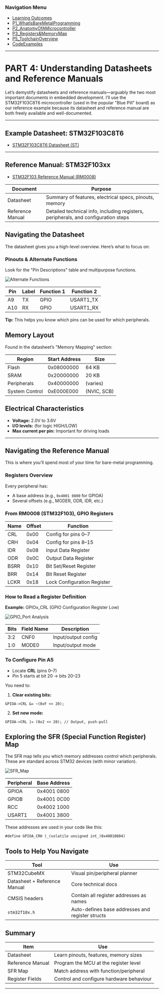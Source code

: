 <h3>Navigation Menu</h3>
<ul>
 <li><a href="Learning%20Outcomes.md">Learning Outcomes</a></li>
 <li><a href="P1_WhatIsBareMetalProgramming.md">P1_WhatIsBareMetalProgramming</a></li>
 <li><a href="P2_AnatomyOfAMicrocontroller.md">P2_AnatomyOfAMicrocontroller</a></li>
 <li><a href="P3_Registers&MemoryMap.md">P3_Registers&MemoryMap</a></li>
 <li><a href="P5_ToolchainOverview.md">P5_ToolchainOverview</a></li>
 <li><a href="CodeExamples.md">CodeExamples</a></li>
</ul>

---
# PART 4: Understanding Datasheets and Reference Manuals

Let’s demystify datasheets and reference manuals—arguably the two most important documents in embedded development. I’ll use the STM32F103C8T6 microcontroller (used in the popular "Blue Pill" board) as our reference example because its datasheet and reference manual are both freely available and well-documented.

---

## Example Datasheet: STM32F103C8T6

- [STM32F103C8T6 Datasheet (ST)](https://www.st.com/resource/en/datasheet/stm32f103c8.pdf)

---

## Reference Manual: STM32F103xx

- [STM32F103 Reference Manual (RM0008)](https://www.st.com/resource/en/reference_manual/cd00171190.pdf)

| Document         | Purpose                                                                                  |
|------------------|------------------------------------------------------------------------------------------|
| Datasheet        | Summary of features, electrical specs, pinouts, memory                                   |
| Reference Manual | Detailed technical info, including registers, peripherals, and configuration steps        |

## Navigating the Datasheet

The datasheet gives you a high-level overview. Here’s what to focus on:

### Pinouts & Alternate Functions

Look for the "Pin Descriptions" table and multipurpose functions.

![Alternate Functions](assets/PinMultiplexing/Pin_Mapping.png)

| Pin | Label | Function 1 | Function 2   |
|-----|-------|------------|--------------|
| A9  | TX    | GPIO       | USART1_TX    |
| A10 | RX    | GPIO       | USART1_RX    |

**Tip:** This helps you know which pins can be used for which peripherals.

## Memory Layout

Found in the datasheet’s "Memory Mapping" section:

| Region          | Start Address   | Size        |
|-----------------|----------------|-------------|
| Flash           | 0x08000000      | 64 KB       |
| SRAM            | 0x20000000      | 20 KB       |
| Peripherals     | 0x40000000      | (varies)    |
| System Control  | 0xE000E000      | (NVIC, SCB) |

## Electrical Characteristics

- **Voltage:** 2.0V to 3.6V
- **I/O levels:** (for logic HIGH/LOW)
- **Max current per pin:** Important for driving loads

---

## Navigating the Reference Manual

This is where you’ll spend most of your time for bare-metal programming.

### Registers Overview

Every peripheral has:
- A base address (e.g., `0x4001 0800` for GPIOA)
- Several offsets (e.g., MODER, ODR, IDR, etc.)

### From RM0008 (STM32F103), GPIO Registers

| Name  | Offset  | Function                        |
|-------|---------|---------------------------------|
| CRL   | 0x00    | Config for pins 0–7             |
| CRH   | 0x04    | Config for pins 8–15            |
| IDR   | 0x08    | Input Data Register             |
| ODR   | 0x0C    | Output Data Register            |
| BSRR  | 0x10    | Bit Set/Reset Register          |
| BRR   | 0x14    | Bit Reset Register              |
| LCKR  | 0x18    | Lock Configuration Register     |

### How to Read a Register Definition

**Example:** GPIOx_CRL (GPIO Configuration Register Low)

![GPIO_Port Analysis](assets/GPIO_Port/GPIO_Port.png)

| Bits | Field Name | Description         |
| ---- | ---------- | ------------------- |
| 3:2  | CNF0       | Input/output config |
| 1:0  | MODE0      | Input/output mode   |

### To Configure Pin A5

- Locate **CRL** (pins 0–7)
- Pin 5 starts at bit 20 → bits 20–23

You need to:

1. **Clear existing bits:**

```
GPIOA->CRL &= ~(0xF << 20);
```

2. **Set new mode:**

```
GPIOA->CRL |= (0x2 << 20); // Output, push-pull
```

## Exploring the SFR (Special Function Register) Map

The SFR map tells you which memory addresses control which peripherals.  
These are standard across STM32 devices (with minor variation).

![SFR_Map](assets/SFR/SFR_Manual.png)

| Peripheral | Base Address     |
|------------|-----------------|
| GPIOA      | 0x4001 0800     |
| GPIOB      | 0x4001 0C00     |
| RCC        | 0x4002 1000     |
| USART1     | 0x4001 3800     |

These addresses are used in your code like this:

```
#define GPIOA_CRH (_(volatile unsigned int_)0x40010804)
```

## Tools to Help You Navigate

| Tool                        | Use                                         |
|-----------------------------|---------------------------------------------|
| STM32CubeMX                 | Visual pin/peripheral planner               |
| Datasheet + Reference Manual| Core technical docs                         |
| CMSIS headers               | Contain all register addresses as names     |
| `stm32f10x.h`               | Auto-defines base addresses and register structs |

## Summary

| Item            | Use                                         |
|-----------------|---------------------------------------------|
| Datasheet       | Learn pinouts, features, memory sizes       |
| Reference Manual| Program the MCU at the register level       |
| SFR Map         | Match address with function/peripheral      |
| Register Fields | Control and configure hardware behaviour    |

---
